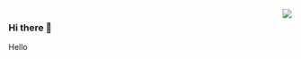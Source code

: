 <img align="right" src="https://github-readme-stats.vercel.app/api?username=ClarenceC&show_icons=true&theme=dracula)](https://github.com/anuraghazra/github-readme-stats"/>

### Hi there 👋

Hello  


<!-- [![Top Langs](https://github-readme-stats.vercel.app/api/top-langs/?username=ClarenceC&layout=compact)](https://github.com/anuraghazra/github-readme-stats) -->

<!--
**ClarenceC/ClarenceC** is a ✨ _special_ ✨ repository because its `README.md` (this file) appears on your GitHub profile.

Here are some ideas to get you started:

- 🔭 I’m currently working on ...
- 🌱 I’m currently learning ...
- 👯 I’m looking to collaborate on ...
- 🤔 I’m looking for help with ...
- 💬 Ask me about ...
- 📫 How to reach me: ...
- 😄 Pronouns: ...
- ⚡ Fun fact: ...
-->
